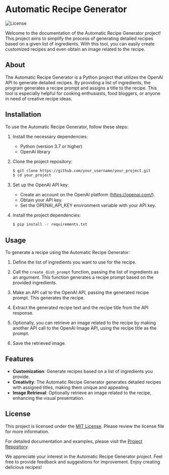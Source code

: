 # Automatic Recipe Generator

![License](https://img.shields.io/badge/license-MIT-blue.svg)

Welcome to the documentation of the Automatic Recipe Generator project! This project aims to simplify the process of generating detailed recipes based on a given list of ingredients. With this tool, you can easily create customized recipes and even obtain an image related to the recipe.

## About

The Automatic Recipe Generator is a Python project that utilizes the OpenAI API to generate detailed recipes. By providing a list of ingredients, the program generates a recipe prompt and assigns a title to the recipe. This tool is especially helpful for cooking enthusiasts, food bloggers, or anyone in need of creative recipe ideas.

## Installation

To use the Automatic Recipe Generator, follow these steps:

1. Install the necessary dependencies:
   - Python (version 3.7 or higher)
   - OpenAI library

2. Clone the project repository:
   ```bash
   $ git clone https://github.com/your_username/your_project.git
   $ cd your_project
   ```

3. Set up the OpenAI API key:
   - Create an account on the OpenAI platform (https://openai.com/).
   - Obtain your API key.
   - Set the OPENAI_API_KEY environment variable with your API key.

4. Install the project dependencies:
   ```bash
   $ pip install -r requirements.txt
   ```

## Usage

To generate a recipe using the Automatic Recipe Generator:

1. Define the list of ingredients you want to use for the recipe.

2. Call the `create_dish_prompt` function, passing the list of ingredients as an argument. This function generates a recipe prompt based on the provided ingredients.

3. Make an API call to the OpenAI API, passing the generated recipe prompt. This generates the recipe.

4. Extract the generated recipe text and the recipe title from the API response.

5. Optionally, you can retrieve an image related to the recipe by making another API call to the OpenAI Image API, using the recipe title as the prompt.

6. Save the retrieved image.

## Features

- **Customization**: Generate recipes based on a list of ingredients you provide.
- **Creativity**: The Automatic Recipe Generator generates detailed recipes with assigned titles, making them unique and appealing.
- **Image Retrieval**: Optionally retrieve an image related to the recipe, enhancing the visual presentation.

## License

This project is licensed under the [MIT License](LICENSE). Please review the license file for more information.

For detailed documentation and examples, please visit the [Project Repository](https://github.com/your_username/your_project).

We appreciate your interest in the Automatic Recipe Generator project. Feel free to provide feedback and suggestions for improvement. Enjoy creating delicious recipes!
